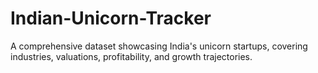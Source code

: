 # Indian-Unicorn-Tracker
A comprehensive dataset showcasing India's unicorn startups, covering industries, valuations, profitability, and growth trajectories.

